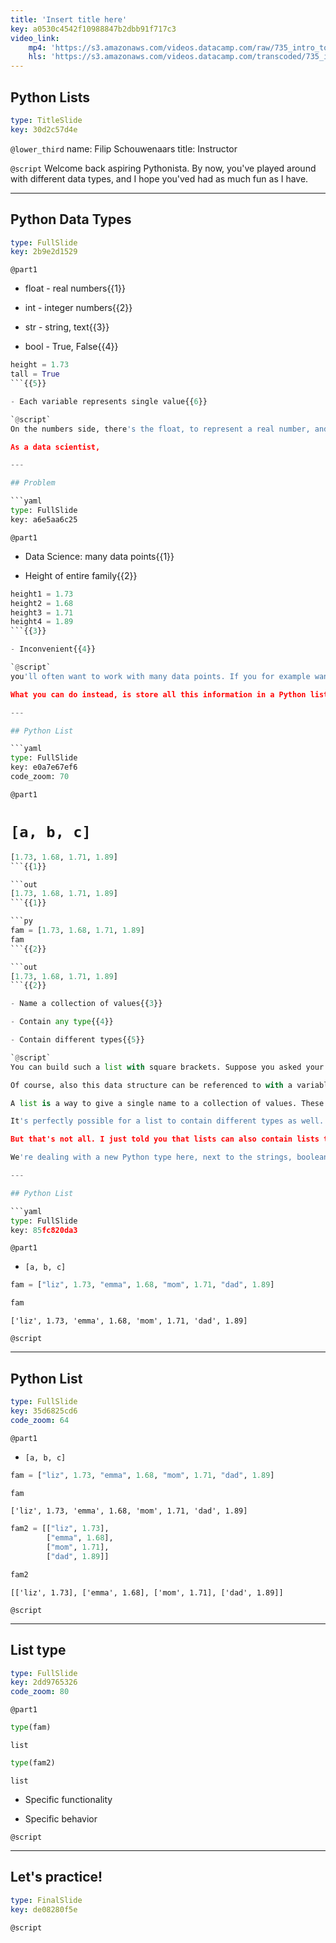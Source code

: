 ```yaml
---
title: 'Insert title here'
key: a0530c4542f10988847b2dbb91f717c3
video_link:
    mp4: 'https://s3.amazonaws.com/videos.datacamp.com/raw/735_intro_to_python/v6/735_ch2_1.mp4'
    hls: 'https://s3.amazonaws.com/videos.datacamp.com/transcoded/735_intro_to_python/v6/hls-735_ch2_1.master.m3u8'
---
```


## Python Lists

```yaml
type: TitleSlide
key: 30d2c57d4e
```

`@lower_third`
name: Filip Schouwenaars
title: Instructor

`@script`
Welcome back aspiring Pythonista. By now, you've played around with different data types, and I hope you'ved had as much fun as I have.

---

## Python Data Types

```yaml
type: FullSlide
key: 2b9e2d1529
```

`@part1`
- float - real numbers{{1}}

- int - integer numbers{{2}}

- str - string, text{{3}}

- bool - True, False{{4}}

```py
height = 1.73
tall = True
```{{5}}

- Each variable represents single value{{6}}

`@script`
On the numbers side, there's the float, to represent a real number, and the int, to represent an integer. Next, we also have str, short for string, to represent text in Python, and bool, which can be either True or False. You can save these values as a variable, like these examples show. Each variable then represents a single value.

As a data scientist, 

---

## Problem

```yaml
type: FullSlide
key: a6e5aa6c25
```

`@part1`
- Data Science: many data points{{1}}

- Height of entire family{{2}}

```py
height1 = 1.73
height2 = 1.68
height3 = 1.71
height4 = 1.89
```{{3}}

- Inconvenient{{4}}

`@script`
you'll often want to work with many data points. If you for example want to measure the height of everybody in your family, and store this information in Python, it would be inconvenient to create a new python variable for each point you collected right?

What you can do instead, is store all this information in a Python list. 

---

## Python List

```yaml
type: FullSlide
key: e0a7e67ef6
code_zoom: 70
```

`@part1`
# `[a, b, c]`


```py
[1.73, 1.68, 1.71, 1.89]
```{{1}}

```out
[1.73, 1.68, 1.71, 1.89]
```{{1}}

```py
fam = [1.73, 1.68, 1.71, 1.89]
fam
```{{2}}

```out
[1.73, 1.68, 1.71, 1.89]
```{{2}}

- Name a collection of values{{3}}

- Contain any type{{4}}

- Contain different types{{5}}

`@script`
You can build such a list with square brackets. Suppose you asked your two sisters and parents for their height, in meters. You can build the list as follows:

Of course, also this data structure can be referenced to with a variable. Simply put the variable name and the equals sign in front, like here.

A list is a way to give a single name to a collection of values. These values, or elements, can have any type; they can be floats, integer, booleans, strings, but also more advanced Python types, even lists.

It's perfectly possible for a list to contain different types as well. Suppose, for example, that you want to add the names of your sisters and parents to the list, so that you know which height belongs to who. You can throw in some strings without issues.

But that's not all. I just told you that lists can also contain lists themselves. Instead of putting the strings in between the numbers, you can create little sublists for each member of the family. One for liz, one for emma and so on. Now, you can tell Python that these sublists are the elements of another list, that I named fam2: the little lists are wrapped in square brackets and separated with commas. If you now print out fam2, you see that we have a list of lists. The main list contains 4 sub-lists.

We're dealing with a new Python type here, next to the strings, booleans, integers and floats you already know about: the list. These calls show that both fam and fam2 are lists. Remember that I told you that each type has specific functionality and behavior associated? Well, for lists, this is also true. Python lists host a bunch of tools to subset and adapt them. But let's take this step by step, and have you experiment with list creation first!

---

## Python List

```yaml
type: FullSlide
key: 85fc820da3
```

`@part1`
- `[a, b, c]`

```py
fam = ["liz", 1.73, "emma", 1.68, "mom", 1.71, "dad", 1.89]
```
```py
fam
```

```out
['liz', 1.73, 'emma', 1.68, 'mom', 1.71, 'dad', 1.89]
```

`@script`


---

## Python List

```yaml
type: FullSlide
key: 35d6825cd6
code_zoom: 64
```

`@part1`
- `[a, b, c]`

```py
fam = ["liz", 1.73, "emma", 1.68, "mom", 1.71, "dad", 1.89]
```
```py
fam
```

```out
['liz', 1.73, 'emma', 1.68, 'mom', 1.71, 'dad', 1.89]
```

```py
fam2 = [["liz", 1.73],
		["emma", 1.68],
		["mom", 1.71],
		["dad", 1.89]]
```
```py
fam2
```

```out
[['liz', 1.73], ['emma', 1.68], ['mom', 1.71], ['dad', 1.89]]
```

`@script`


---

## List type

```yaml
type: FullSlide
key: 2dd9765326
code_zoom: 80
```

`@part1`
```py
type(fam)
```

```out
list
```

```py
type(fam2)
```

```out
list
```

- Specific functionality

- Specific behavior

`@script`


---

## Let's practice!

```yaml
type: FinalSlide
key: de08280f5e
```

`@script`
